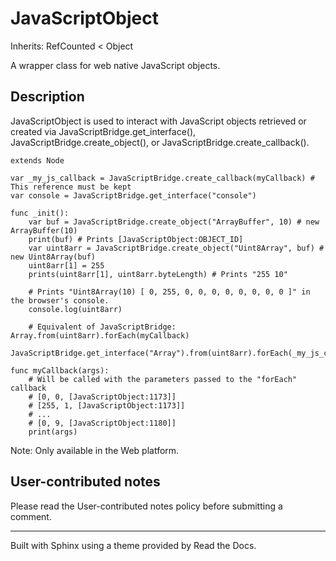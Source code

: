 # JavaScriptObject

Inherits: RefCounted < Object

A wrapper class for web native JavaScript objects.

## Description

JavaScriptObject is used to interact with JavaScript objects retrieved or
created via JavaScriptBridge.get_interface(),
JavaScriptBridge.create_object(), or JavaScriptBridge.create_callback().

    
    
    extends Node
    
    var _my_js_callback = JavaScriptBridge.create_callback(myCallback) # This reference must be kept
    var console = JavaScriptBridge.get_interface("console")
    
    func _init():
        var buf = JavaScriptBridge.create_object("ArrayBuffer", 10) # new ArrayBuffer(10)
        print(buf) # Prints [JavaScriptObject:OBJECT_ID]
        var uint8arr = JavaScriptBridge.create_object("Uint8Array", buf) # new Uint8Array(buf)
        uint8arr[1] = 255
        prints(uint8arr[1], uint8arr.byteLength) # Prints "255 10"
    
        # Prints "Uint8Array(10) [ 0, 255, 0, 0, 0, 0, 0, 0, 0, 0 ]" in the browser's console.
        console.log(uint8arr)
    
        # Equivalent of JavaScriptBridge: Array.from(uint8arr).forEach(myCallback)
        JavaScriptBridge.get_interface("Array").from(uint8arr).forEach(_my_js_callback)
    
    func myCallback(args):
        # Will be called with the parameters passed to the "forEach" callback
        # [0, 0, [JavaScriptObject:1173]]
        # [255, 1, [JavaScriptObject:1173]]
        # ...
        # [0, 9, [JavaScriptObject:1180]]
        print(args)
    

Note: Only available in the Web platform.

## User-contributed notes

Please read the User-contributed notes policy before submitting a comment.

* * *

Built with Sphinx using a theme provided by Read the Docs.

